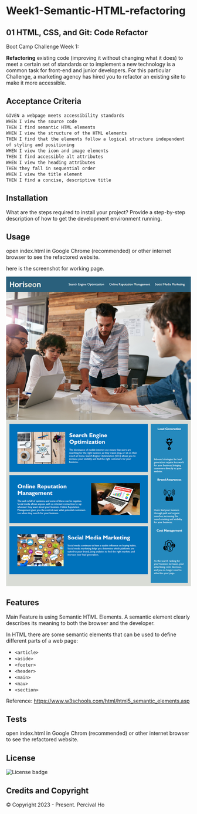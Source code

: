 # Week1-Semantic-HTML-refactoring

## 01 HTML, CSS, and Git: Code Refactor

Boot Camp Challenge Week 1:

**Refactoring** existing code (improving it without changing what it does) to meet a certain set of standards or to implement a new technology is a common task for front-end and junior developers. For this particular Challenge, a marketing agency has hired you to refactor an existing site to make it more accessible. 

## Acceptance Criteria

```
GIVEN a webpage meets accessibility standards
WHEN I view the source code
THEN I find semantic HTML elements
WHEN I view the structure of the HTML elements
THEN I find that the elements follow a logical structure independent of styling and positioning
WHEN I view the icon and image elements
THEN I find accessible alt attributes
WHEN I view the heading attributes
THEN they fall in sequential order
WHEN I view the title element
THEN I find a concise, descriptive title
```



## Installation

What are the steps required to install your project? Provide a step-by-step description of how to get the development environment running.

## Usage

open index.html in Google Chrome (recommended) or other internet browser to see the refactored website.

here is the screenshot for working page.


![working page look](assets/images/01-html-css-git-homework-demo.png)


## Features

Main Feature is using Semantic HTML Elements.
A semantic element clearly describes its meaning to both the browser and the developer.

In HTML there are some semantic elements that can be used to define different parts of a web page:  


* `<article>`
* `<aside>`
* `<footer>`
* `<header>`
* `<main>`
* `<nav>`
* `<section>`

Reference: https://www.w3schools.com/html/html5_semantic_elements.asp


## Tests

open index.html in Google Chrom (recommended) or other internet browser to see the refactored website.

## License 

![License badge](https://img.shields.io/badge/license-MIT-blue.svg)


## Credits and Copyright 
&copy; Copyright 2023 - Present. Percival Ho